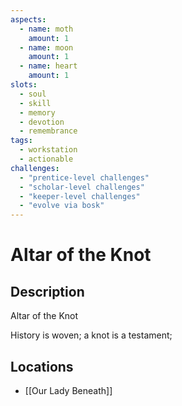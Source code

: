 ```yaml
---
aspects: 
  - name: moth
    amount: 1
  - name: moon
    amount: 1
  - name: heart
    amount: 1
slots:
  - soul
  - skill
  - memory
  - devotion
  - remembrance
tags:
  - workstation
  - actionable
challenges:
  - "prentice-level challenges"
  - "scholar-level challenges"
  - "keeper-level challenges"
  - "evolve via bosk"
---
```


# Altar of the Knot

## Description
Altar of the Knot

History is woven; a knot is a testament;
## Locations
- [[Our Lady Beneath]]